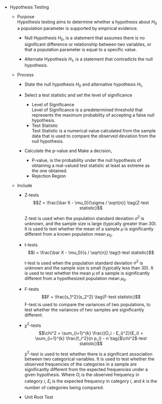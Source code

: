 * Hypothesis Testing
  - Purpose  
    Hypothesis testing aims to determine whether a hypothesis about $H_0$ a population parameter is supported by empirical evidence.

    - Null Hypothesis $H_0$, is a statement that assumes there is no significant difference or relationship between two variables, or that a population parameter is equal to a specific value.  

    - Alternate Hypothesis $H_1$, is a statement that contradicts the null hypothesis.

  - Process
    - State the null hypothesis $H_0$ and alternative hypothesis $H_1$, 
    - Select a test statistic and set the level of significance
      - Level of Significance  
        Level of Significance is a predetermined threshold that represents the maximum probability of accepting a false null hypothesis.
      - Test Statistic  
        Test Statistic is a numerical value calculated from the sample data that is used to compare the observed deviation from the null hypothesis.

    - Calculate the p-value and Make a decision,
      - P-value, is the probability under the null hypothesis of obtaining a real-valued test statistic at least as extreme as the one obtained.
      - Rejection Region

  - Include 
    * Z-tests
      $$Z = \frac{\bar X - \mu_0}{\sigma / \sqrt{n}}  \tag{Z-test statistic}$$ 

      Z-test is used when the population standard deviation $\sigma^2$ is unknown, and the sample size is large (typically greater than 30). It is used to test whether the mean of a sample $\mu$ is significantly different from a known population mean $\mu_0$.

    * t-tests
      $$t = \frac{\bar X - \mu_0}{s / \sqrt{n}}  \tag{t-test statistic}$$ 

      t-test is used when the population standard deviation $\sigma^2$ is unknown and the sample size is small (typically less than 30). It is used to test whether the mean $\mu$ of a sample is significantly different from a hypothesized population mean $\mu_0$.

    * F-tests
      $$F = \frac{s_1^2}{s_2^2}  \tag{F-test statistic}$$
      F-test is used to compare the variances of two populations, to test whether the variances of two samples are significantly different.
      
    * $\chi^2$-tests  
      $$\chi^2 = \sum_{i=1}^{k} \frac{(O_i - E_i)^2}{E_i} = \sum_{i=1}^{k} \frac{f_i^2}{n p_i} - n  \tag{$\chi^2$-test statistic}$$

      $\chi^2$-test is used to test whether there is a significant association between two categorical variables. It is used to test whether the observed frequencies of the categories in a sample are significantly different from the expected frequencies under a given hypothesis. Where $O_i$ is the observed frequency in category $i$, $E_i$ is the expected frequency in category $i$, and $k$ is the number of categories being compared.

    * Unit Root Test
